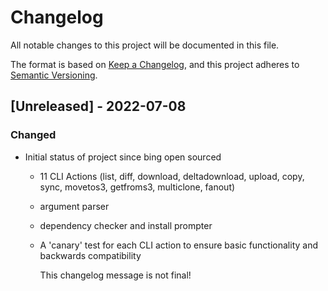 # Changelog
All notable changes to this project will be documented in this file.

The format is based on [Keep a Changelog](https://keepachangelog.com/en/1.0.0/),
and this project adheres to [Semantic Versioning](https://semver.org/spec/v2.0.0.html).

## [Unreleased] - 2022-07-08
### Changed
- Initial status of project since bing open sourced
  - 11 CLI Actions (list, diff, download, deltadownload, upload, copy, sync, movetos3, getfroms3, multiclone, fanout)
  - argument parser
  - dependency checker and install prompter
  - A 'canary' test for each CLI action to ensure basic functionality and backwards compatibility
  
    This changelog message is not final!